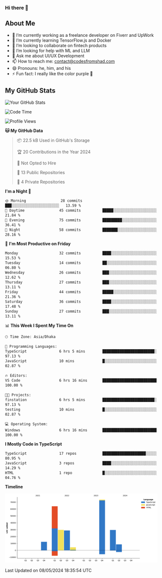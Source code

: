### Hi there 👋

## About Me
- 🔭 I’m currently working as a freelance developer on Fiverr and UpWork
- 🌱 I’m currently learning TensorFlow.js and Docker
- 👯 I’m looking to collaborate on fintech products
- 🤔 I’m looking for help with ML and LLM
- 💬 Ask me about UI/UX Development
- 📫 How to reach me: contact@codesfromshad.com
- 😄 Pronouns: he, him, and his
- ⚡ Fun fact: I really like the color purple 💜

## My GitHub Stats

![Your GitHub Stats](https://github-readme-stats.vercel.app/api?username=codesfromshad&show_icons=true&theme=midnight-purple)

<!--START_SECTION:waka-->
![Code Time](http://img.shields.io/badge/Code%20Time-506%20hrs%2056%20mins-blue)

![Profile Views](http://img.shields.io/badge/Profile%20Views-0-blue)

**🐱 My GitHub Data** 

> 📦 22.5 kB Used in GitHub's Storage 
 > 
> 🏆 20 Contributions in the Year 2024
 > 
> 🚫 Not Opted to Hire
 > 
> 📜 13 Public Repositories 
 > 
> 🔑 4 Private Repositories 
 > 
**I'm a Night 🦉** 

```text
🌞 Morning                28 commits          ███░░░░░░░░░░░░░░░░░░░░░░   13.59 % 
🌆 Daytime                45 commits          █████░░░░░░░░░░░░░░░░░░░░   21.84 % 
🌃 Evening                75 commits          █████████░░░░░░░░░░░░░░░░   36.41 % 
🌙 Night                  58 commits          ███████░░░░░░░░░░░░░░░░░░   28.16 % 
```
📅 **I'm Most Productive on Friday** 

```text
Monday                   32 commits          ████░░░░░░░░░░░░░░░░░░░░░   15.53 % 
Tuesday                  14 commits          ██░░░░░░░░░░░░░░░░░░░░░░░   06.80 % 
Wednesday                26 commits          ███░░░░░░░░░░░░░░░░░░░░░░   12.62 % 
Thursday                 27 commits          ███░░░░░░░░░░░░░░░░░░░░░░   13.11 % 
Friday                   44 commits          █████░░░░░░░░░░░░░░░░░░░░   21.36 % 
Saturday                 36 commits          ████░░░░░░░░░░░░░░░░░░░░░   17.48 % 
Sunday                   27 commits          ███░░░░░░░░░░░░░░░░░░░░░░   13.11 % 
```


📊 **This Week I Spent My Time On** 

```text
🕑︎ Time Zone: Asia/Dhaka

💬 Programming Languages: 
TypeScript               6 hrs 5 mins        ████████████████████████░   97.13 % 
JavaScript               10 mins             █░░░░░░░░░░░░░░░░░░░░░░░░   02.87 % 

🔥 Editors: 
VS Code                  6 hrs 16 mins       █████████████████████████   100.00 % 

🐱‍💻 Projects: 
finstation               6 hrs 5 mins        ████████████████████████░   97.13 % 
testing                  10 mins             █░░░░░░░░░░░░░░░░░░░░░░░░   02.87 % 

💻 Operating System: 
Windows                  6 hrs 16 mins       █████████████████████████   100.00 % 
```

**I Mostly Code in TypeScript** 

```text
TypeScript               17 repos            ████████████████████░░░░░   80.95 % 
JavaScript               3 repos             ████░░░░░░░░░░░░░░░░░░░░░   14.29 % 
HTML                     1 repo              █░░░░░░░░░░░░░░░░░░░░░░░░   04.76 % 
```



**Timeline**

![Lines of Code chart](https://raw.githubusercontent.com/codesfromshad/codesfromshad/main/assets/bar_graph.png)


 Last Updated on 08/05/2024 18:35:54 UTC
<!--END_SECTION:waka-->

<!--
**codesfromshad/codesfromshad** is a ✨ _special_ ✨ repository because its `README.md` (this file) appears on your GitHub profile.

Here are some ideas to get you started:

- 🔭 I’m currently working on ...
- 🌱 I’m currently learning ...
- 👯 I’m looking to collaborate on ...
- 🤔 I’m looking for help with ...
- 💬 Ask me about ...
- 📫 How to reach me: ...
- 😄 Pronouns: ...
- ⚡ Fun fact: ...
-->
